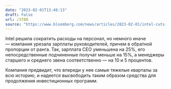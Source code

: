 ```yaml
---
date: "2023-02-01T13:48:13"
draft: False
url: /3788
source: "https://www.bloomberg.com/news/articles/2023-02-01/intel-cuts-pay-across-company-to-preserve-cash-for-investment"
---
```


Intel решила сократить расходы на персонал, но немного иначе — компания урезала зарплаты руководителей, причем в обратной пропорции от ранга. Так, зарплата CEO уменьшена на 25%, его непосредственные подчиненные получат меньше на 15%, а менеджеры старшего и среднего звена соответственно — на 10 и 5 процентов.

Компания предвидит, что впереди у нее самые тяжелые кварталы за всю историю, и надеется высвободить таким образом средства для продолжения инвестиционных программ.
